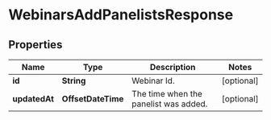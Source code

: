

# WebinarsAddPanelistsResponse


## Properties

| Name | Type | Description | Notes |
|------------ | ------------- | ------------- | -------------|
|**id** | **String** | Webinar Id. |  [optional] |
|**updatedAt** | **OffsetDateTime** | The time when the panelist was added. |  [optional] |




